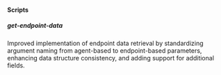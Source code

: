 
#### Scripts

##### get-endpoint-data

Improved implementation of endpoint data retrieval by standardizing argument naming from agent-based to endpoint-based parameters, enhancing data structure consistency, and adding support for additional fields.

